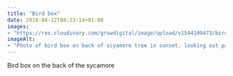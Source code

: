 ```yaml
---
title: "Bird box"
date: 2018-04-12T08:23:14+01:00
images: 
- "https://res.cloudinary.com/growdigital/image/upload/v1544109473/birdbox-26519195167.jpg"
imageAlt: 
- "Photo of bird box on back of scyamore tree in sunset, looking out past polytunnel to valley beyond"
---
```


Bird box on the back of the sycamore

